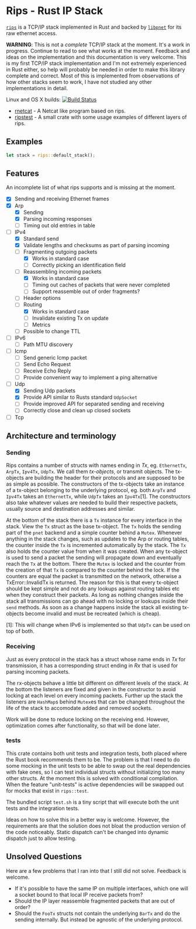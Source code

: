 # Rips - Rust IP Stack

[`rips`](https://github.com/faern/librips) is a TCP/IP stack implemented in Rust and backed by
[`libpnet`](https://github.com/libpnet/libpnet) for its raw ethernet access.

**WARNING**: This is not a *complete* TCP/IP stack at the moment.
It's a work in progress. Continue to read to see what works at the moment.
Feedback and ideas on the implementation and this documentation is very welcome. This is my
first TCP/IP stack implementation and I'm not extremely experienced in Rust either, so
help will probably be needed in order to make this library complete and correct.
Most of this is implemented from observations of how other stacks seem to work, I have not
studied any other implementations in detail.

Linux and OS X builds:
[![Build Status](https://api.travis-ci.org/faern/librips.svg?branch=master)](https://travis-ci.org/faern/librips)

- [rnetcat](https://github.com/faern/rnetcat) - A Netcat like program based on rips.
- [ripstest](https://github.com/faern/ripstest) - A small crate with some usage examples of
  different layers of rips.

## Examples

```rust
let stack = rips::default_stack();
```

## Features

An incomplete list of what rips supports and is missing at the moment.

- [x] Sending and receiving Ethernet frames
- [x] Arp
  - [x] Sending
  - [x] Parsing incoming responses
  - [ ] Timing out old entries in table
- [ ] IPv4
  - [x] Standard send
  - [x] Validate lengths and checksums as part of parsing incoming
  - [ ] Fragmenting outgoing packets
    - [x] Works in standard case
    - [ ] Correctly picking an identification field
  - [ ] Reassembling incoming packets
    - [x] Works in standard case
    - [ ] Timing out caches of packets that were never completed
    - [ ] Support reassemble out of order fragments?
  - [ ] Header options
  - [ ] Routing
    - [x] Works in standard case
    - [ ] Invalidate existing Tx on update
    - [ ] Metrics
  - [ ] Possible to change TTL
- [ ] IPv6
  - [ ] Path MTU discovery
- [ ] Icmp
  - [ ] Send generic Icmp packet
  - [ ] Send Echo Request
  - [ ] Receive Echo Reply
  - [ ] Provide convenient way to implement a ping alternative
- [ ] Udp
  - [x] Sending Udp packets
  - [x] Provide API similar to Rusts standard `UdpSocket`
  - [ ] Provide improved API for separated sending and receiving
  - [ ] Correctly close and clean up closed sockets
- [ ] Tcp

## Architecture and terminology

### Sending

Rips contains a number of structs with names ending in *Tx*,
eg. `EthernetTx`, `ArpTx`, `Ipv4Tx`, `UdpTx`. We call them *tx-objects*, or transmit objects.
The tx-objects are building the header for their protocols and are supposed to be as simple
as possible.
The constructors of the tx-objects take an instance of a tx-object belonging to the underlying
protocol, eg. both `ArpTx` and `Ipv4Tx` takes an `EthernetTx`,
while `UdpTx` takes an `Ipv4Tx`[1].
The constructors also take whatever values are needed to build their respective packets,
usually source and destination addresses and similar.

At the bottom of the stack there is a `Tx` instance for every interface in the stack.
View the `Tx` struct as the base tx-object.
The `Tx` holds the sending part of the `pnet` backend and a simple counter behind a `Mutex`.
Whenever anything in the stack changes, such as updates to the Arp or routing tables,
the counter inside the `Tx` is incremented automatically by the stack. The `Tx` also holds the
counter value from when it was created. When any tx-object is used to send a packet the sending
will propagate down and eventually reach the `Tx` at the bottom. There the `Mutex` is locked
and the counter from the creation of that `Tx` is compared to the counter behind the lock.
If the counters are equal the packet is transmitted on the network, otherwise a
TxError::InvalidTx is returned. The reason for this is that every tx-object should be kept
simple and not do any lookups against routing tables etc when they construct their packets.
As long as nothing changes inside the stack all transmissions can go ahead with no locking or
lookups inside their `send` methods. As soon as a change happens inside the stack all existing
tx-objects become invalid and must be recreated (which is cheap).

[1]: This will change when IPv6 is implemented so that `UdpTx` can be used on top of both.

### Receiving

Just as every protocol in the stack has a struct whose name ends in *Tx* for transmission,
it has a corresponding struct ending in *Rx* that is used for parsing incoming packets.

The rx-objects behave a little bit different on different levels of the stack. At the bottom
the listeners are fixed and given in the constructor to avoid locking at each level on every
incoming packets. Further up the stack the listeners are `HashMap`s behind `Mutex`es
that can be changed throughout the life of the stack to accomodate added and removed sockets.

Work will be done to reduce locking on the receiving end. However, optimization comes after
functionality, so that will be done later.

### tests

This crate contains both unit tests and integration tests, both placed where the Rust book
recommends them to be. The problem is that I need to do some mocking in the unit tests
to be able to swap out the real dependencies with fake ones, so I can test individual structs
without initializing too many other structs. At the moment this is solved with conditional
compilation. When the feature "unit-tests" is active dependencies will be swapped out for
mocks that exist in `rips::test`.

The bundled script `test.sh` is a tiny script that will execute both the unit tests and the
integration tests.

Ideas on how to solve this in a better way is welcome. However, the requirements are that
the solution does not bloat the production version of the code noticeably. Static dispatch
can't be changed into dynamic dispatch just to allow testing.

## Unsolved Questions

Here are a few problems that I ran into that I still did not solve. Feedback is welcome.

* If it's possible to have the same IP on multiple interfaces, which one will a
  socket bound to that local IP receive packets from?
* Should the IP layer reassemble fragmented packets that are out of order?
* Should the `FooTx` structs not contain the underlying `BarTx` and do the sending internally.
  But instead be agnostic of the underlying protocol.


